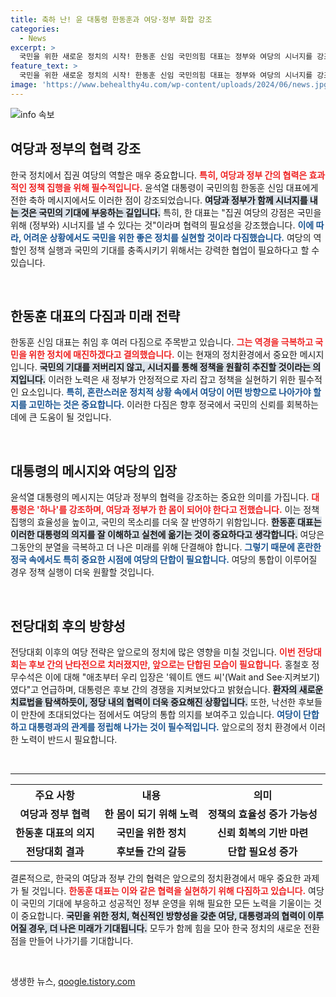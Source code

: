 ```yaml
---
title: 축하 난! 윤 대통령 한동훈과 여당·정부 화합 강조
categories:
  - News
excerpt: >
  국민을 위한 새로운 정치의 시작! 한동훈 신임 국민의힘 대표는 정부와 여당의 시너지를 강조하며 역경을 극복하고 좋은 정치를 약속했습니다. 윤석열 대통령의 특별한 축하가 전해진 가운데, 향후 만남에 대한 기대감도 증폭되고 있습니다.
feature_text: >
  국민을 위한 새로운 정치의 시작! 한동훈 신임 국민의힘 대표는 정부와 여당의 시너지를 강조하며 역경을 극복하고 좋은 정치를 약속했습니다. 윤석열 대통령의 특별한 축하가 전해진 가운데, 향후 만남에 대한 기대감도 증폭되고 있습니다.
image: 'https://www.behealthy4u.com/wp-content/uploads/2024/06/news.jpg'
---
```


<p><img src="https://www.behealthy4u.com/wp-content/uploads/2024/06/news.jpg" alt="info 속보" /></p>

<h2 data-ke-size="size26">여당과 정부의 협력 강조</h2>

<p data-ke-size="size16">한국 정치에서 집권 여당의 역할은 매우 중요합니다. <b><span style="color: #ee2323;">특히, 여당과 정부 간의 협력은 효과적인 정책 집행을 위해 필수적입니다.</span></b> 윤석열 대통령이 국민의힘 한동훈 신임 대표에게 전한 축하 메시지에서도 이러한 점이 강조되었습니다. <b><span style="background-color: #21538527;">여당과 정부가 함께 시너지를 내는 것은 국민의 기대에 부응하는 길입니다.</span></b> 특히, 한 대표는 "집권 여당의 강점은 국민을 위해 (정부와) 시너지를 낼 수 있다는 것"이라며 협력의 필요성을 강조했습니다. <b><span style="color: #1a5490;">이에 따라, 어려운 상황에서도 국민을 위한 좋은 정치를 실현할 것이라 다짐했습니다.</span></b> 여당의 역할인 정책 실행과 국민의 기대를 충족시키기 위해서는 강력한 협업이 필요하다고 할 수 있습니다.</p>

<p data-ke-size="size16">&nbsp;</p>

<h2 data-ke-size="size26">한동훈 대표의 다짐과 미래 전략</h2>

<p data-ke-size="size16">한동훈 신임 대표는 취임 후 여러 다짐으로 주목받고 있습니다. <b><span style="color: #ee2323;">그는 역경을 극복하고 국민을 위한 정치에 매진하겠다고 결의했습니다.</span></b> 이는 현재의 정치환경에서 중요한 메시지입니다. <b><span style="background-color: #21538527;">국민의 기대를 저버리지 않고, 시너지를 통해 정책을 원활히 추진할 것이라는 의지입니다.</span></b> 이러한 노력은 새 정부가 안정적으로 자리 잡고 정책을 실현하기 위한 필수적인 요소입니다. <b><span style="color: #1a5490;">특히, 혼란스러운 정치적 상황 속에서 여당이 어떤 방향으로 나아가야 할지를 고민하는 것은 중요합니다.</span></b> 이러한 다짐은 향후 정국에서 국민의 신뢰를 회복하는 데에 큰 도움이 될 것입니다.</p>

<p data-ke-size="size16">&nbsp;</p>

<h2 data-ke-size="size26">대통령의 메시지와 여당의 입장</h2>

<p data-ke-size="size16">윤석열 대통령의 메시지는 여당과 정부의 협력을 강조하는 중요한 의미를 가집니다. <b><span style="color: #ee2323;">대통령은 '하나'를 강조하며, 여당과 정부가 한 몸이 되어야 한다고 전했습니다.</span></b> 이는 정책 집행의 효율성을 높이고, 국민의 목소리를 더욱 잘 반영하기 위함입니다. <b><span style="background-color: #21538527;">한동훈 대표는 이러한 대통령의 의지를 잘 이해하고 실천에 옮기는 것이 중요하다고 생각합니다.</span></b> 여당은 그동안의 분열을 극복하고 더 나은 미래를 위해 단결해야 합니다. <b><span style="color: #1a5490;">그렇기 때문에 혼란한 정국 속에서도 특히 중요한 시점에 여당의 단합이 필요합니다.</span></b> 여당의 통합이 이루어질 경우 정책 실행이 더욱 원활할 것입니다.</p>

<p data-ke-size="size16">&nbsp;</p>

<h2 data-ke-size="size26">전당대회 후의 방향성</h2>

<p data-ke-size="size16">전당대회 이후의 여당 전략은 앞으로의 정치에 많은 영향을 미칠 것입니다. <b><span style="color: #ee2323;">이번 전당대회는 후보 간의 난타전으로 치러졌지만, 앞으로는 단합된 모습이 필요합니다.</span></b> 홍철호 정무수석은 이에 대해 "애초부터 우리 입장은 '웨이트 앤드 씨'(Wait and See·지켜보기)였다"고 언급하며, 대통령은 후보 간의 경쟁을 지켜보았다고 밝혔습니다. <b><span style="background-color: #21538527;">환자의 새로운 치료법을 탐색하듯이, 정당 내의 협력이 더욱 중요해진 상황입니다.</span></b> 또한, 낙선한 후보들이 만찬에 초대되었다는 점에서도 여당의 통합 의지를 보여주고 있습니다. <b><span style="color: #1a5490;">여당이 단합하고 대통령과의 관계를 정립해 나가는 것이 필수적입니다.</span></b> 앞으로의 정치 환경에서 이러한 노력이 반드시 필요합니다.</p>

<p data-ke-size="size16">&nbsp;</p>

<hr />

<table style="width: 100%; border-collapse: collapse;">
  <tr>
    <th><b>주요 사항</b></th>
    <th><b>내용</b></th>
    <th><b>의미</b></th>
  </tr>
  <tr>
    <td style="text-align: center; height: 17px;"><b>여당과 정부 협력</b></td>
    <td style="text-align: center; height: 17px;"><b>한 몸이 되기 위해 노력</b></td>
    <td style="text-align: center; height: 17px;"><b>정책의 효율성 증가 가능성</b></td>
  </tr>
  <tr>
    <td style="text-align: center; height: 17px;"><b>한동훈 대표의 의지</b></td>
    <td style="text-align: center; height: 17px;"><b>국민을 위한 정치</b></td>
    <td style="text-align: center; height: 17px;"><b>신뢰 회복의 기반 마련</b></td>
  </tr>
  <tr>
    <td style="text-align: center; height: 17px;"><b>전당대회 결과</b></td>
    <td style="text-align: center; height: 17px;"><b>후보들 간의 갈등</b></td>
    <td style="text-align: center; height: 17px;"><b>단합 필요성 증가</b></td>
  </tr>
</table>

<p data-ke-size="size16">결론적으로, 한국의 여당과 정부 간의 협력은 앞으로의 정치환경에서 매우 중요한 과제가 될 것입니다. <b><span style="color: #ee2323;">한동훈 대표는 이와 같은 협력을 실현하기 위해 다짐하고 있습니다.</span></b> 여당이 국민의 기대에 부응하고 성공적인 정부 운영을 위해 필요한 모든 노력을 기울이는 것이 중요합니다. <b><span style="background-color: #21538527;">국민을 위한 정치, 혁신적인 방향성을 갖춘 여당, 대통령과의 협력이 이루어질 경우, 더 나은 미래가 기대됩니다.</span></b> 모두가 함께 힘을 모아 한국 정치의 새로운 전환점을 만들어 나가기를 기대합니다.</p>

<p data-ke-size="size16">&nbsp;</p>
생생한 뉴스, <a href="https://qoogle.tistory.com" rel="dofollow">qoogle.tistory.com</a>


